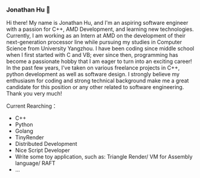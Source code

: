 ### Jonathan Hu 👋

Hi there! My name is Jonathan Hu, and I'm an aspiring software engineer with a passion for C++, AMD Development, and learning new technologies.  Currently, I am working as an Intern at AMD on the development of their next-generation processor line while pursuing my studies in Computer Science from University Yangzhou.
I have been coding since middle school when I first started with C and VB; ever since then, programming has become a passionate hobby that I am eager to turn into an exciting career!  In the past few years, I've taken on various freelance projects in C++, python development as well as software design.
I strongly believe my enthusiasm for coding and strong technical background make me a great candidate for this position or any other related to software engineering. Thank you very much!

Current Rearching：
* C++
* Python
* Golang
* TinyRender
* Distributed Development
* Nice Script Developer
* Write some toy application, such as: Triangle Render/ VM for Assembly language/ RAFT 
* ...
<!--
**KevinJey/KevinJey** is a ✨ _special_ ✨ repository because its `README.md` (this file) appears on your GitHub profile.

Here are some ideas to get you started:

- 🔭 I’m currently working on ...
- 🌱 I’m currently learning ...
- 👯 I’m looking to collaborate on ...
- 🤔 I’m looking for help with ... 
- 💬 Ask me about ...
- 📫 How to reach me: ...
- 😄 Pronouns: ...
- ⚡ Fun fact: ...
-->
